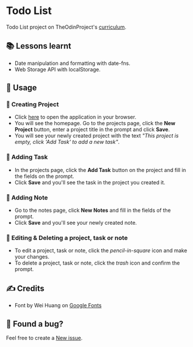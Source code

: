 # Todo List

Todo List project on TheOdinProject's [curriculum](https://www.theodinproject.com/lessons/node-path-javascript-todo-list).

## 📚 Lessons learnt
- Date manipulation and formatting with date-fns.
- Web Storage API with localStorage.

## 🚀 Usage

### 🎯 Creating Project
- Click [here](https://climaxmba.github.io/todo-list/) to open the application in your browser.
- You will see the homepage. Go to the projects page, click the __New Project__ button, enter a project title in the prompt and click __Save__.
- You will see your newly created project with the text _"This project is empty, click 'Add Task' to add a new task"_.
### 🎯 Adding Task
- In the projects page, click the __Add Task__ button on the project and fill in the fields on the prompt.
- Click __Save__ and you'll see the task in the project you created it.
### 🎯 Adding Note
- Go to the notes page, click __New Notes__ and fill in the fields of the prompt.
- Click __Save__ and you'll see your newly created note.
### 🎯 Editing & Deleting a project, task or note
- To edit a project, task or note, click the _pencil-in-square_ icon and make your changes.
- To delete a project, task or note, click the _trash_ icon and confirm the prompt.

## ✍ Credits
- Font by Wei Huang on [Google Fonts](https://fonts.google.com/specimen/Work+Sans?query=Wei+Huang)

## 🐛 Found a bug?

Feel free to create a [New issue](https://github.com/climaxmba/todo-list/issues).
